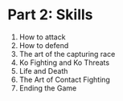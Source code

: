 # Part 2: Skills

1. How to attack
2. How to defend
3. The art of the capturing race
4. Ko Fighting and Ko Threats
5. Life and Death
6. The Art of Contact Fighting
7. Ending the Game

